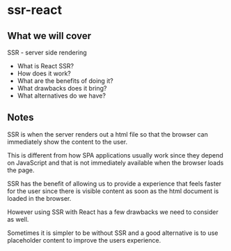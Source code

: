 # ssr-react

## What we will cover

SSR - server side rendering

* What is React SSR?
* How does it work?
* What are the benefits of doing it?
* What drawbacks does it bring?
* What alternatives do we have?

## Notes

SSR is when the server renders out a html file so that the browser can immediately show the content to the user.

This is different from how SPA applications usually work since they depend on JavaScript and that is not immediately available when the browser loads the page.

SSR has the benefit of allowing us to provide a experience that feels faster for the user since there is visible content as soon as the html document is loaded in the browser.

However using SSR with React has a few drawbacks we need to consider as well.

Sometimes it is simpler to be without SSR and a good alternative is to use placeholder content to improve the users experience.
